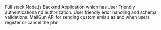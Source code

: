 Full stack Node.js Backend Application which has User Friendly authenticationa nd authorization.
User friendly error handling and schema validations.
MailGun API for sending custom emials as and when users register or cancel the plan
